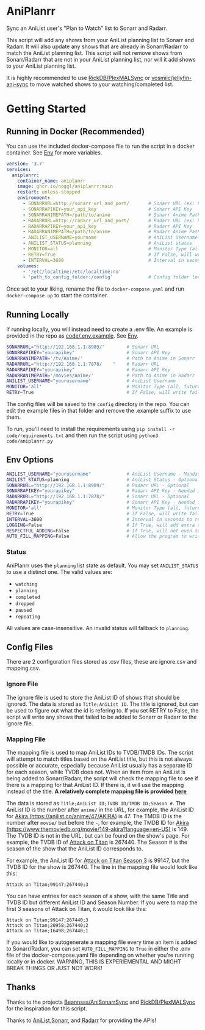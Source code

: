 # AniPlanrr

Sync an AniList user's "Plan to Watch" list to Sonarr and Radarr.

This script will add any shows from your AniList planning list to Sonarr and Radarr. It will also update any shows that are already in Sonarr/Radarr to match the AniList planning list. This script will not remove shows from Sonarr/Radarr that are not in your AniList planning list, nor will it add shows to your AniList planning list.

It is highly recommended to use [RickDB/PlexMALSync](https://github.com/RickDB/PlexMALSync) or [vosmiic/jellyfin-ani-sync](https://github.com/vosmiic/jellyfin-ani-sync) to move watched shows to your watching/completed list.

# Getting Started

## Running in Docker (Recommended)

You can use the included docker-compose file to run the script in a docker container.
See [Env](#env) for more variables.

```yaml
version: '3.7'
services:
  aniplanrr:
    container_name: aniplanrr
    image: ghcr.io/noggl/aniplanrr:main
    restart: unless-stopped
    environment:
      - SONARRURL=http://sonarr_url_and_port/       # Sonarr URL (ex: http://localhost:8989/)
      - SONARRAPIKEY=your_api_key                   # Sonarr API Key
      - SONARRANIMEPATH=/path/to/anime              # Sonarr Anime Path (ex: /tv/anime/)
      - RADARRURL=http://radarr_url_and_port/       # Radarr URL (ex: http://localhost:7878/)
      - RADARRAPIKEY=your_api_key                   # Radarr API Key
      - RADARRANIMEPATH=/path/to/anime              # Radarr Anime Path (ex: /movies/anime/)
      - ANILIST_USERNAME=yourname                   # AniList Username
      - ANILIST_STATUS=planning                     # AniList status
      - MONITOR=all                                 # Monitor Type (all, future, missing, existing, firstSeason, latestSeason, pilot) ALL IS RECOMMENDED, OTHER FLAGS MAY BE BROKEN
      - RETRY=True                                  # If False, will write failed shows to ignore file to ignore next time. If True, will not ignore anything. If set to 'Manual', will ignore entries in ignore, but not add more.
      - INTERVAL=3600                               # Interval in seconds to run the script on (this will run it every hour)
    volumes:
      - '/etc/localtime:/etc/localtime:ro'
      - 'path_to_config_folder:/config'             # Config folder location, can use 'config:/config' if running from repository root
```

Once set to your liking, rename the file to `docker-compose.yaml` and run `docker-compose up` to start the container.

## Running Locally

If running locally, you will instead need to create a .env file. An example is provided in the repo as [code/.env.example](code/.env.example).
See [Env](#env).

```sh
SONARRURL="http://192.168.1.1:8989/"        # Sonarr URL
SONARRAPIKEY="yourapikey"                   # Sonarr API Key
SONARRANIMEPATH='/tv/Anime/'                # Path to Anime in Sonarr
RADARRURL="http://192.168.1.1:7878/    "    # Radarr URL
RADARRAPIKEY="yourapikey"                   # Radarr API Key
RADARRANIMEPATH='/movies/Anime/'            # Path to Anime in Radarr
ANILIST_USERNAME="yourusername"             # AniList Username
MONITOR='all'                               # Monitor Type (all, future, missing, existing, firstSeason, latestSeason, pilot) ALL IS RECOMMENDED, OTHER FLAGS MAY BE BROKEN
RETRY=True                                  # If False, will write failed shows to ignore file to ignore next time. If True, will not ignore anything. If set to 'Manual', will ignore entries in ignore, but not add more.
```

The config files will be saved to the `config` directory in the repo. You can edit the example files in that folder and remove the .example suffix to use them.

To run, you'll need to install the requirements using `pip install -r code/requirements.txt` and then run the script using `python3 code/aniplanrr.py`

## <a name="env"></a>Env Options

```sh
ANILIST_USERNAME="yourusername"             # AniList Username - Mandatory
ANILIST_STATUS=planning                     # AniList Status - Optional
SONARRURL="http://192.168.1.1:8989/"        # Radarr URL - Optional
SONARRAPIKEY="yourapikey"                   # Radarr API Key - Needed if using Sonarr
RADARRURL="http://192.168.1.1:7878/"        # Sonarr URL - Optional
RADARRAPIKEY="yourapikey"                   # Sonarr API Key - Needed if using Radarr
MONITOR='all'                               # Monitor Type (all, future, missing, existing, firstSeason, latestSeason, pilot) ALL IS RECOMMENDED, OTHER FLAGS MAY BE BROKEN
RETRY=True                                  # If False, will write failed shows to ignore file to ignore next time. If True, will not ignore anything. If set to 'Manual', will ignore entries in ignore, but not add more.
INTERVAL=3600                               # Interval in seconds to run the script on (this will run it every hour) - Necessary in containers
LOGGING=False                               # If True, will add extra output for debug purposes! Also generates a logging folder (config/log)
RESPECTFUL_ADDING=False                     # If True, will not even touch a series if it's already listed in the application
AUTO_FILL_MAPPING=False                     # Allow the program to write mapping entries - See mapping down under config files
```

### Status

AniPlanrr uses the `planning` list state as default. You may set
`ANILIST_STATUS` to use a distinct one. The valid values are:

- `watching`
- `planning`
- `completed`
- `dropped`
- `paused`
- `repeating`

All values are case-insensitive. An invalid status will fallback to `planning`.

## Config Files

There are 2 configuration files stored as .csv files, these are ignore.csv and mapping.csv.

### Ignore File

The ignore file is used to store the AniList ID of shows that should be ignored. The data is stored as `Title;AniList ID`. The title is ignored, but can be used to figure out what the id is refering to. If you set RETRY to False, the script will write any shows that failed to be added to Sonarr or Radarr to the ignore file.

### <a name="mapping"></a>Mapping File

The mapping file is used to map AniList IDs to TVDB/TMDB IDs. The script will attempt to match titles based on the AniList title, but this is not always possible or accurate, especially because AniList usually has a separate ID for each season, while TVDB does not. When an item from an AniList is being added to Sonarr/Radarr, the script will check the mapping file to see if there is a mapping for that AniList ID. If there is, it will use the mapping instead of the title. **A relatively complete mapping file is provided [here](https://raw.githubusercontent.com/noggl/AniListToTVDB/main/mapping.csv)**

The data is stored as `Title;AniList ID;TVDB ID/TMDB ID;Season #`. The AniList ID is the number after `anime/` in the URL, for example, the AniList ID for [Akira (https://anilist.co/anime/47/AKIRA)](https://anilist.co/anime/47/AKIRA) is 47. The TMDB ID is the number after `movie/` but before the `-`, for example, the TMDB ID for [Akira (https://www.themoviedb.org/movie/149-akira?language=en-US)](https://www.themoviedb.org/movie/149-akira?language=en-US) is 149. The TVDB ID is not in the URL, but can be found on the show's page. For example, the TVDB ID of [Attack on Titan](https://thetvdb.com/series/attack-on-titan) is 267440. The Season # is the season of the show that the AniList ID corresponds to.

For example, the AniList ID for [Attack on Titan Season 3](https://anilist.co/anime/99147/Attack-on-Titan-Season-3/) is 99147, but the TVDB ID for the show is 267440. The line in the mapping file would look like this:

```
Attack on Titan;99147;267440;3
```

You can have entries for each season of a show, with the same Title and TVDB ID but different AniList ID and Season Number. If you were to map the first 3 seasons of Attack on Titan, it would look like this:

```
Attack on Titan;99147;267440;3
Attack on Titan;20958;267440;2
Attack on Titan;16498;267440;1
```

If you would like to autogenerate a mapping file every time an item is added to Sonarr/Radarr, you can set `AUTO_FILL_MAPPING` to `True` in either the .env file of the docker-compose.yaml file depending on whether you're running locally or in docker. WARNING, THIS IS EXPERIEMENTAL AND MIGHT BREAK THINGS OR JUST NOT WORK!

## Thanks

Thanks to the projects [Beannsss/AniSonarrSync](https://github.com/Beannsss/AniSonarrSync) and [RickDB/PlexMALSync](https://github.com/RickDB/PlexMALSync) for the inspiration for this script.

Thanks to [AniList](https://anilist.co/),[Sonarr](https://sonarr.tv/), and [Radarr](https://radarr.video/) for providing the APIs!
